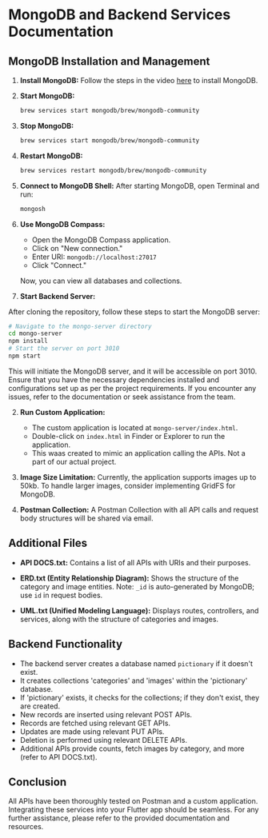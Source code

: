 # MongoDB and Backend Services Documentation

## MongoDB Installation and Management

1. **Install MongoDB:**
   Follow the steps in the video [here](https://www.youtube.com/watch?v=MyIiM7z_j_Y) to install MongoDB.

2. **Start MongoDB:**
   ```bash
   brew services start mongodb/brew/mongodb-community
   ```

3. **Stop MongoDB:**
   ```bash
   brew services start mongodb/brew/mongodb-community
   ```

4. **Restart MongoDB:**
   ```bash
   brew services restart mongodb/brew/mongodb-community
   ```

5. **Connect to MongoDB Shell:**
   After starting MongoDB, open Terminal and run:
   ```bash
   mongosh
   ```

6. **Use MongoDB Compass:**
   - Open the MongoDB Compass application.
   - Click on "New connection."
   - Enter URI: `mongodb://localhost:27017`
   - Click "Connect."

   Now, you can view all databases and collections.

1. **Start Backend Server:**

After cloning the repository, follow these steps to start the MongoDB server:

```bash
# Navigate to the mongo-server directory
cd mongo-server
npm install
# Start the server on port 3010
npm start
```

This will initiate the MongoDB server, and it will be accessible on port 3010. Ensure that you have the necessary dependencies installed and configurations set up as per the project requirements. If you encounter any issues, refer to the documentation or seek assistance from the team.

2. **Run Custom Application:**
   - The custom application is located at `mongo-server/index.html`.
   - Double-click on `index.html` in Finder or Explorer to run the application.
   - This waas created to mimic an application calling the APIs. Not a part of our actual project.

3. **Image Size Limitation:**
   Currently, the application supports images up to 50kb. To handle larger images, consider implementing GridFS for MongoDB.

4. **Postman Collection:**
   A Postman Collection with all API calls and request body structures will be shared via email.

## Additional Files

- **API DOCS.txt:**
  Contains a list of all APIs with URIs and their purposes.

- **ERD.txt (Entity Relationship Diagram):**
  Shows the structure of the category and image entities. Note: `_id` is auto-generated by MongoDB; use `id` in request bodies.

- **UML.txt (Unified Modeling Language):**
  Displays routes, controllers, and services, along with the structure of categories and images.

## Backend Functionality

- The backend server creates a database named `pictionary` if it doesn't exist.
- It creates collections 'categories' and 'images' within the 'pictionary' database.
- If 'pictionary' exists, it checks for the collections; if they don't exist, they are created.
- New records are inserted using relevant POST APIs.
- Records are fetched using relevant GET APIs.
- Updates are made using relevant PUT APIs.
- Deletion is performed using relevant DELETE APIs.
- Additional APIs provide counts, fetch images by category, and more (refer to API DOCS.txt).

## Conclusion

All APIs have been thoroughly tested on Postman and a custom application. Integrating these services into your Flutter app should be seamless. For any further assistance, please refer to the provided documentation and resources.

